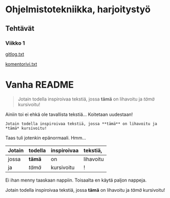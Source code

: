 # Ohjelmistotekniikka, harjoitystyö
## Tehtävät
### Viikko 1
[gitlog.txt](/laskarit/viikko1/gitlog.txt)

[komentorivi.txt](/laskarit/viikko1/komentorivi.txt)



# Vanha README
> Jotain todella inspiroivaa tekstiä, jossa **tämä** on lihavoitu ja *tämä* kursivoitu!

Ainiin toi ei ehkä ole tavallista tekstiä... Koitetaan uudestaan!

```
Jotain todella inspiroivaa tekstiä, jossa **tämä** on lihavoitu ja *tämä* kursivoitu!
```

Taas tuli jotenkin epänormaali. Hmm...

|Jotain |todella |inspiroivaa |tekstiä,|
|:---|:---|:---|:---|
|jossa |**tämä** |on |lihavoitu|
|ja |*tämä* |kursivoitu|!|

Ei ihan menny taaskaan nappiin. Toisaalta en käytä paljon nappeja.

Jotain todella inspiroivaa tekstiä, jossa **tämä** on lihavoitu ja *tämä* kursivoitu!
